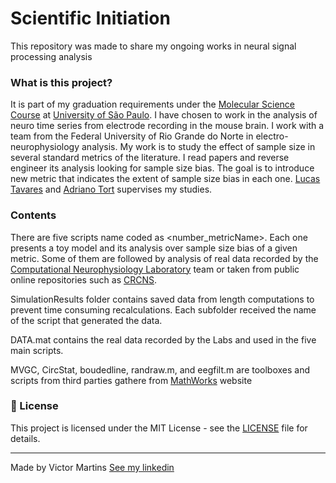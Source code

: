# Scientific Initiation
This repository was made to share my ongoing works in neural signal processing analysis

### What is this project?
It is part of my graduation requirements under the [Molecular Science Course](https://www.cecm.usp.br/#) at [University of São Paulo](https://www5.usp.br/).
I have chosen to work in the analysis of neuro time series from electrode recording in the mouse brain. I work with a team from the Federal University of Rio Grande do Norte in electro-neurophysiology analysis. My work is to study the effect of sample size in several standard metrics of the literature. I read papers and reverse engineer its analysis looking for sample size bias. The goal is to introduce new metric that indicates the extent of sample size bias in each one. [Lucas Tavares](https://github.com/lucaase) and [Adriano Tort](https://scholar.google.com.br/citations?hl=en&user=Z7lq_2gAAAAJ&view_op=list_works&sortby=pubdate) supervises my studies.

### Contents
There are five scripts name coded as <number_metricName>. Each one presents a toy model and its analysis over sample size bias of a given metric. Some of them are followed by analysis of real data recorded by the [Computational Neurophysiology Laboratory](https://tortlab.github.io/) team or taken from public online repositories such as [CRCNS](https://crcns.org/).

SimulationResults folder contains saved data from length computations to prevent time consuming recalculations. Each subfolder received the name of the script that generated the data.

DATA.mat contains the real data recorded by the Labs and used in the five main scripts.

MVGC, CircStat, boudedline, randraw.m, and eegfilt.m are toolboxes and scripts from third parties gathere from [MathWorks](https://www.mathworks.com/) website

### 📝 License

This project is licensed under the MIT License - see the [LICENSE](LICENSE) file for details.

---

Made by Victor Martins [See my linkedin](https://www.linkedin.com/in/victor-franco-martins-1503a417b)